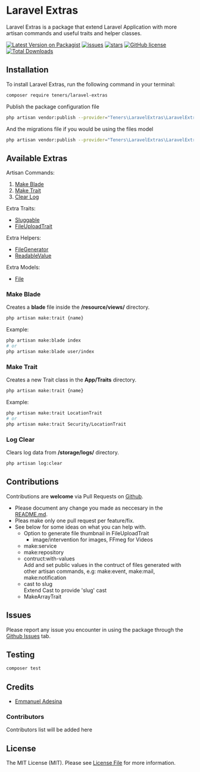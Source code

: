 # Laravel Extras
Laravel Extras is a package that extend Laravel Application with more artisan commands and useful traits and helper classes.

[![Latest Version on Packagist](https://img.shields.io/packagist/v/teners/laravel-extras.svg?style=flat-square)](https://packagist.org/packages/teners/laravel-extras)
[![issues](https://img.shields.io/github/issues/Teners-net/laravel-extras?style=flat-square)](https://github.com/Teners-net/laravel-extras/issues)
[![stars](https://img.shields.io/github/stars/Teners-net/laravel-extras?style=flat-square)](https://github.com/Teners-net/laravel-extras/issues)
[![GitHub license](https://img.shields.io/github/license/Teners-net/laravel-extras?style=flat-square)](https://github.com/Teners-net/laravel-extras/blob/main/LICENSE.md)
[![Total Downloads](https://img.shields.io/packagist/dt/teners/laravel-extras.svg?style=flat-square)](https://packagist.org/packages/teners/laravel-extras)

## Installation
To install Laravel Extras, run the following command in your terminal:

```bash
composer require teners/laravel-extras
```

Publish the package configuration file
```bash
php artisan vendor:publish --provider="Teners\LaravelExtras\LaravelExtrasServiceProvider" --tag="extras-config"
```
And the migrations file if you would be using the files model
```bash
php artisan vendor:publish --provider="Teners\LaravelExtras\LaravelExtrasServiceProvider" --tag="extras-migrations"
```

## Available Extras

Artisan Commands:
1. <a href="#make-blade">Make Blade</a> 
2. <a href="#make-trait">Make Trait</a>
3. <a href="#log-clear">Clear Log</a>

Extra Traits:
- [Sluggable](docs/traits/sluggable.md)
- [FileUploadTrait](docs/traits/file-upload-trait.md)

Extra Helpers:
- [FileGenerator](docs/helpers/file-generator.md)
- [ReadableValue](docs/helpers/readable-value.md)

Extra Models:
- [File](docs/models/file.md)


### Make Blade
Creates a **blade** file inside the **/resource/views/** directory.

``` bash
php artisan make:trait {name}
```

Example:
```bash
php artisan make:blade index
# or
php artisan make:blade user/index
```


### Make Trait
Creates a new Trait class in the **App/Traits** directory.

``` bash
php artisan make:trait {name}
```

Example:
``` bash
php artisan make:trait LocationTrait
# or
php artisan make:trait Security/LocationTrait
```

### Log Clear

Clears log data from **/storage/logs/** directory.

``` bash
php artisan log:clear
```


## Contributions
Contributions are **welcome** via Pull Requests on [Github](https://github.com/Teners-net/laravel-extras).
- Please document any change you made as neccesary in the [README.md](README.md).
- Pleas make only one pull request per feature/fix.
- See below for some ideas on what you can help with.
  - Option to generate file thumbnail in FileUploadTrait 
    - image/intervention for images, FFmeg for Videos
  - make:service
  - make:repository
  - contruct:with-values\
    Add and set public values in the contruct of files generated with other artisan commands, e.g: make:event, make:mail, make:notification
  - cast to slug\
    Extend Cast to provide 'slug' cast
  - MakeArrayTrait

## Issues
Please report any issue you encounter in using the package through the [Github Issues](https://github.com/Teners-net/laravel-extras/issues) tab.

## Testing

``` bash
composer test
```

## Credits

- [Emmanuel Adesina](https://github.com/ThePlatinum)

### Contributors

Contributors list will be added here

## License

The MIT License (MIT). Please see [License File](LICENSE.md) for more information.


